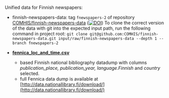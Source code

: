 
Unified data for Finnish newspapers:

* finnish-newspapers-data: tag `fnewspapers-2` of repository [COMHIS/finnish-newspapers-data](https://github.com/COMHIS/finnish-newspapers-data/) ([![DOI](https://zenodo.org/badge/DOI/10.5281/zenodo.3403716.svg)](https://doi.org/10.5281/zenodo.3403716))
  To clone the correct version of the data with git into the expected input path, run the following command in project root:
  ```git clone git@github.com:COMHIS/finnish-newspapers-data.git input/raw/finnish-newspapers-data --depth 1 --branch fnewspapers-2```

* [**fennica_loc_and_time.csv**](./fennica_loc_and_time.csv)
  * based Finnish national bibliography datadump with columns _publication_place, publication_year, language.Finnish_ and _country_ selected.
  * full Fennica data dump is available at [http://data.nationallibrary.fi/download/](http://data.nationallibrary.fi/download/)
